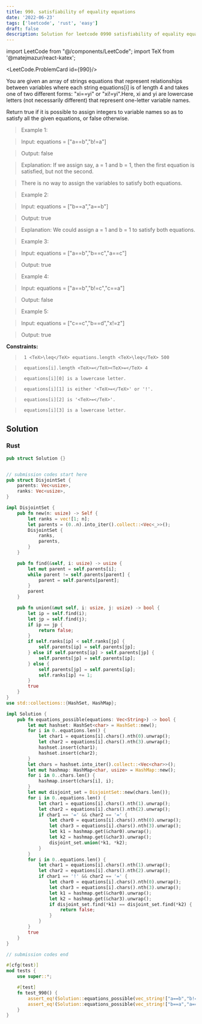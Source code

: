 ```yaml
---
title: 990. satisfiability of equality equations
date: '2022-06-23'
tags: ['leetcode', 'rust', 'easy']
draft: false
description: Solution for leetcode 0990 satisfiability of equality equations
---
```

import LeetCode from "@/components/LeetCode";
import TeX from '@matejmazur/react-katex';

<LeetCode.ProblemCard id={990}/>
 

  You are given an array of strings equations that represent relationships between variables where each string equations[i] is of length 4 and takes one of two different forms: "xi<TeX>=</TeX><TeX>=</TeX>yi" or "xi!<TeX>=</TeX>yi".Here, xi and yi are lowercase letters (not necessarily different) that represent one-letter variable names.

  Return true if it is possible to assign integers to variable names so as to satisfy all the given equations, or false otherwise.

   

 >   Example 1:

  

 >   Input: equations <TeX>=</TeX> ["a<TeX>=</TeX><TeX>=</TeX>b","b!<TeX>=</TeX>a"]

 >   Output: false

 >   Explanation: If we assign say, a <TeX>=</TeX> 1 and b <TeX>=</TeX> 1, then the first equation is satisfied, but not the second.

 >   There is no way to assign the variables to satisfy both equations.

  

 >   Example 2:

  

 >   Input: equations <TeX>=</TeX> ["b<TeX>=</TeX><TeX>=</TeX>a","a<TeX>=</TeX><TeX>=</TeX>b"]

 >   Output: true

 >   Explanation: We could assign a <TeX>=</TeX> 1 and b <TeX>=</TeX> 1 to satisfy both equations.

  

 >   Example 3:

  

 >   Input: equations <TeX>=</TeX> ["a<TeX>=</TeX><TeX>=</TeX>b","b<TeX>=</TeX><TeX>=</TeX>c","a<TeX>=</TeX><TeX>=</TeX>c"]

 >   Output: true

  

 >   Example 4:

  

 >   Input: equations <TeX>=</TeX> ["a<TeX>=</TeX><TeX>=</TeX>b","b!<TeX>=</TeX>c","c<TeX>=</TeX><TeX>=</TeX>a"]

 >   Output: false

  

 >   Example 5:

  

 >   Input: equations <TeX>=</TeX> ["c<TeX>=</TeX><TeX>=</TeX>c","b<TeX>=</TeX><TeX>=</TeX>d","x!<TeX>=</TeX>z"]

 >   Output: true

  

   

  **Constraints:**

  

 >   	1 <TeX>\leq</TeX> equations.length <TeX>\leq</TeX> 500

 >   	equations[i].length <TeX>=</TeX><TeX>=</TeX> 4

 >   	equations[i][0] is a lowercase letter.

 >   	equations[i][1] is either '<TeX>=</TeX>' or '!'.

 >   	equations[i][2] is '<TeX>=</TeX>'.

 >   	equations[i][3] is a lowercase letter.


## Solution
### Rust
```rust
pub struct Solution {}


// submission codes start here
pub struct DisjointSet {
    parents: Vec<usize>,
    ranks: Vec<usize>,
}

impl DisjointSet {
    pub fn new(n: usize) -> Self {
        let ranks = vec![1; n];
        let parents = (0..n).into_iter().collect::<Vec<_>>();
        DisjointSet {
            ranks,
            parents,
        }
    }

    pub fn find(&self, i: usize) -> usize {
        let mut parent = self.parents[i];
        while parent != self.parents[parent] {
            parent = self.parents[parent];
        }
        parent
    }

    pub fn union(&mut self, i: usize, j: usize) -> bool {
        let ip = self.find(i);
        let jp = self.find(j);
        if ip == jp {
            return false;
        }
        if self.ranks[ip] < self.ranks[jp] {
            self.parents[ip] = self.parents[jp];
        } else if self.parents[ip] > self.parents[jp] {
            self.parents[jp] = self.parents[ip];
        } else {
            self.parents[jp] = self.parents[ip];
            self.ranks[ip] += 1;
        }
        true
    }
}
use std::collections::{HashSet, HashMap};

impl Solution {
    pub fn equations_possible(equations: Vec<String>) -> bool {
        let mut hashset: HashSet<char> = HashSet::new();
        for i in 0..equations.len() {
            let char1 = equations[i].chars().nth(0).unwrap();
            let char2 = equations[i].chars().nth(3).unwrap();
            hashset.insert(char1);
            hashset.insert(char2);
        }
        let chars = hashset.into_iter().collect::<Vec<char>>();
        let mut hashmap: HashMap<char, usize> = HashMap::new();
        for i in 0..chars.len() {
            hashmap.insert(chars[i], i);
        }
        let mut disjoint_set = DisjointSet::new(chars.len());
        for i in 0..equations.len() {
            let char1 = equations[i].chars().nth(1).unwrap();
            let char2 = equations[i].chars().nth(2).unwrap();
            if char1 == '=' && char2 == '=' {
                let char0 = equations[i].chars().nth(0).unwrap();
                let char3 = equations[i].chars().nth(3).unwrap();    
                let k1 = hashmap.get(&char0).unwrap();
                let k2 = hashmap.get(&char3).unwrap();
                disjoint_set.union(*k1, *k2);
            }
        }
        for i in 0..equations.len() {
            let char1 = equations[i].chars().nth(1).unwrap();
            let char2 = equations[i].chars().nth(2).unwrap();
            if char1 == '!' && char2 == '=' {
                let char0 = equations[i].chars().nth(0).unwrap();
                let char3 = equations[i].chars().nth(3).unwrap();    
                let k1 = hashmap.get(&char0).unwrap();
                let k2 = hashmap.get(&char3).unwrap();
                if disjoint_set.find(*k1) == disjoint_set.find(*k2) {
                    return false;
                }
            }
        }
        true
    }
}

// submission codes end

#[cfg(test)]
mod tests {
    use super::*;

    #[test]
    fn test_990() {
        assert_eq!(Solution::equations_possible(vec_string!["a==b","b!=a"]), false);
        assert_eq!(Solution::equations_possible(vec_string!["b==a","a==b"]), true);
    }
}

```
